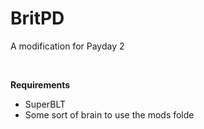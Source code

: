 # BritPD
A modification for Payday 2

&nbsp;

**Requirements**
* SuperBLT
* Some sort of brain to use the mods folde

